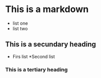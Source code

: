 # This is a markdown
* list one
* list two
## This is a secundary heading
* Firs list
*Second list
### This is a tertiary heading

